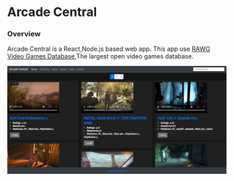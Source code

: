 # Arcade Central

### Overview
Arcade Central is a React,Node.js based web app. This app use [RAWG Video Games Database](https://rapidapi.com/accujazz/api/rawg-video-games-database/endpoints),The largest open video games database. 

![](./Capture.PNG)

